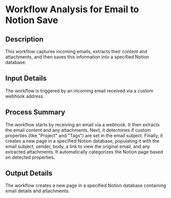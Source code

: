 # Workflow Analysis for Email to Notion Save

## Description
This workflow captures incoming emails, extracts their content and attachments, and then saves this information into a specified Notion database.

## Input Details
The workflow is triggered by an incoming email received via a custom webhook address.

## Process Summary
The workflow starts by receiving an email via a webhook. It then extracts the email content and any attachments. Next, it determines if custom properties (like "Project" and "Tags") are set in the email subject. Finally, it creates a new page in a specified Notion database, populating it with the email subject, sender, body, a link to view the original email, and any extracted attachments. It automatically categorizes the Notion page based on detected properties.

## Output Details
The workflow creates a new page in a specified Notion database containing email details and attachments.
